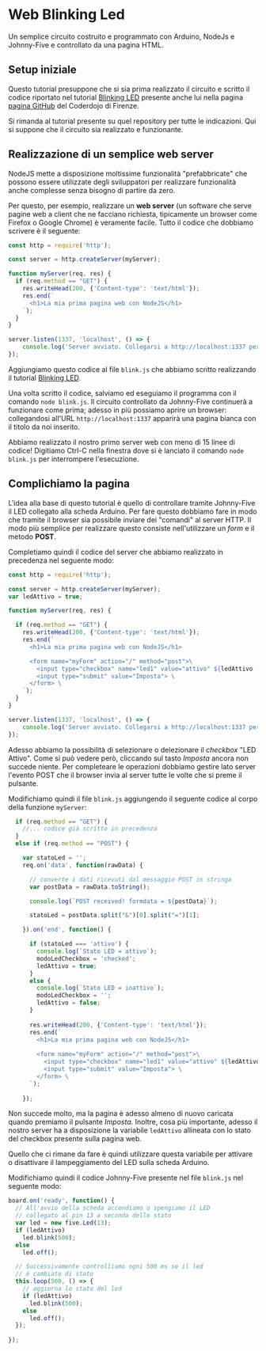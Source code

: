 # Web Blinking Led
Un semplice circuito costruito e programmato con Arduino, NodeJs e Johnny-Five e controllato da una pagina HTML.

## Setup iniziale

Questo tutorial presuppone che si sia prima realizzato il circuito e scritto il codice riportato nel tutorial [Blinking LED](https://github.com/coderdojofirenze/j5-blinkingled) presente anche lui nella pagina [pagina GitHub](https://github.com/coderdojofirenze) del Coderdojo di Firenze.

Si rimanda al tutorial presente su quel repository per tutte le indicazioni. Qui si suppone che il circuito sia realizzato e funzionante.

## Realizzazione di un semplice web server

NodeJS mette a disposizione moltissime funzionalità "prefabbricate" che possono essere utilizzate degli sviluppatori per realizzare funzionalità anche complesse senza bisogno di partire da zero.

Per questo, per esempio, realizzare un **web server** (un software che serve pagine web a client che ne facciano richiesta, tipicamente un browser come Firefox o Google Chrome) è veramente facile. Tutto il codice che dobbiamo scrivere è il seguente:

```javascript
const http = require('http');

const server = http.createServer(myServer);

function myServer(req, res) {
  if (req.method == "GET") { 
    res.writeHead(200, {'Content-type': 'text/html'});
    res.end(`
      <h1>La mia prima pagina web con NodeJS</h1>
    `);
  }
}

server.listen(1337, 'localhost', () => {
    console.log('Server avviato. Collegarsi a http://localhost:1337 per vedere la pagina');
});
```

Aggiungiamo questo codice al file `blink.js` che abbiamo scritto realizzando il tutorial [Blinking LED](https://github.com/coderdojofirenze/j5-blinkingled).

Una volta scritto il codice, salviamo ed eseguiamo il programma con il comando `node blink.js`. Il circuito controllato da Johnny-Five continuerà a funzionare come prima; adesso in più possiamo aprire un browser: collegandosi all'URL `http://localhost:1337` apparirà una pagina bianca con il titolo da noi inserito.

Abbiamo realizzato il nostro primo server web con meno di 15 linee di codice! Digitiamo Ctrl-C nella finestra dove si è lanciato il comando `node blink.js` per interrompere l'esecuzione.

## Complichiamo la pagina

L'idea alla base di questo tutorial è quello di controllare tramite Johnny-Five il LED collegato alla scheda Arduino. Per fare questo dobbiamo fare in modo che tramite il browser sia possibile inviare dei "comandi" al server HTTP. Il modo più semplice per realizzare questo consiste nell'utilizzare un *form* e il metodo **POST**.

Completiamo quindi il codice del server che abbiamo realizzato in precedenza nel seguente modo:

```javascript
const http = require('http');

const server = http.createServer(myServer);
var ledAttivo = true;

function myServer(req, res) {

  if (req.method == "GET") { 
    res.writeHead(200, {'Content-type': 'text/html'});
    res.end(`
      <h1>La mia prima pagina web con NodeJS</h1>

      <form name="myForm" action="/" method="post">\
        <input type="checkbox" name="led1" value="attivo" ${ledAttivo ? 'checked' : ''}> LED attivo<br>
        <input type="submit" value="Imposta"> \
      </form> \
    `);
  }
}

server.listen(1337, 'localhost', () => {
    console.log('Server avviato. Collegarsi a http://localhost:1337 per vedere la pagina');
});

```
      
Adesso abbiamo la possibilità di selezionare o delezionare il *checkbox* "LED Attivo". Come si può vedere però, cliccando sul tasto *Imposta* ancora non succede niente. Per completeare le operazioni dobbiamo gestire lato server l'evento POST che il browser invia al server tutte le volte che si preme il pulsante.

Modifichiamo quindi il file `blink.js` aggiungendo il seguente codice al corpo della funzione `myServer`:

```javascript
  if (req.method == "GET") { 
    //... codice già scritto in precedenza
  }
  else if (req.method == "POST") {

    var statoLed = '';
    req.on('data', function(rawData) {

      // converte i dati ricevuti dal messaggio POST in stringa
      var postData = rawData.toString();

      console.log(`POST received! formdata = ${postData}`);

      statoLed = postData.split("&")[0].split("=")[1];

    }).on('end', function() {

      if (statoLed === 'attivo') {
        console.log(`Stato LED = attivo`);
        modoLedCheckbox = 'checked';
        ledAttivo = true;
      }
      else {
        console.log(`Stato LED = inattivo`);
        modoLedCheckbox = '';
        ledAttivo = false;
      }
  
      res.writeHead(200, {'Content-type': 'text/html'});
      res.end(`
        <h1>La mia prima pagina web con NodeJS</h1>
  
        <form name="myForm" action="/" method="post">\
          <input type="checkbox" name="led1" value="attivo" ${ledAttivo ? 'checked' : ''}> LED attivo<br>
          <input type="submit" value="Imposta"> \
        </form> \
      `);
  
    });
```

Non succede molto, ma la pagina è adesso almeno di nuovo caricata quando premiamo il pulsante *Imposta*. Inoltre, cosa più importante, adesso il nostro server ha a disposizione la variabile `ledAttivo` allineata con lo stato del checkbox presente sulla pagina web.

Quello che ci rimane da fare è quindi utilizzare questa variabile per attivare o disattivare il lampeggiamento del LED sulla scheda Arduino.

Modifichiamo quindi il codice Johnny-Five presente nel file `blink.js` nel seguente modo:

```javascript
board.on('ready', function() {
  // All'avvio della scheda accendiamo o spengiamo il LED
  // collegato al pin 13 a seconda dello stato
  var led = new five.Led(13);
  if (ledAttivo)
    led.blink(500);
  else
    led.off();

  // Successivamente controlliamo ogni 500 ms se il led
  // è cambiato di stato
  this.loop(500, () => {
    // aggiorna lo stato del led
    if (ledAttivo)
      led.blink(500);
    else
      led.off();
  });
  
});
```
